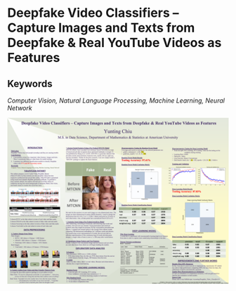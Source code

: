 # Deepfake Video Classifiers – Capture Images and Texts from Deepfake & Real YouTube Videos as Features

## Keywords
*Computer Vision, Natural Language Processing, Machine Learning, Neural Network*

![](poster/poster.png)


